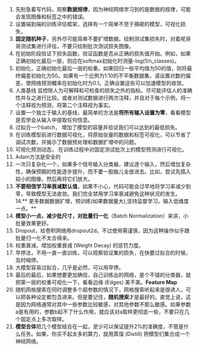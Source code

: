 1. 先别急着写代码，观察**数据规律**，因为神经网络学习到的是数据的规律，可能会发现图像和标签之中的错误。
2. 设置端到端的训练评估框架，选择有一个简单不至于搞砸的模型，可视化损失，
3. **固定随机种子**，另外尽可能简单不要扩增数据。绘制测试集损失时，对着呢哥哥测试集进行评估，不要只绘制批次测试损失图像。
4. 在初始阶段验证下损失函数，验证函数是否从正确的损失值开始。例如，如果正确初始化最后一层，则应在softmax初始化时测量-log(1/n_classes)。
5. 初始化，正确初始化最后一层的权重。如果回归一些平均值为50的值，则将最终偏差初始化为50。如果有一个比例为1:10的不平衡数据集，请设置对数的偏差，使网络预测概率在初始化时为0.1。正确设置这些可以加速模型的收敛。
6. 人类基线 监控除人为可解释和可检查的损失之外的指标。尽可能评估人的准确性并与之进行比较。或者对测试数据进行两次注释，并且对于每个示例，将一个注释视为预测，将第二个注释视为事实。
7. 设置一个独立于输入的基线，最简单的方法是**将所有输入设置为零**，看看模型是否学会从输入中提取任何信息。
8. 过拟合一个batch， 增加了模型的容量并验证我们可以达到的最低损失。
9. 在训练模型前进行数据可视化，将原始张量的数据和标签可视化，可以节省了调试次数，并揭示了数据预处理和数据扩增中的问题。
10. 可视化预测动态， 在训练过程中对固定测试批次上的模型预测进行可视化。
11. Adam方法是安全的
12. 一次只复杂化一个，如果多个信号输入分类器，建议逐个输入，然后增加复杂性，确保预期的性能逐步提升，而不要一股脑儿全放进去。比如，尝试先插入较小的图像，然后再将它们放大。
13. **不要相信学习率衰减默认值**，如果不小心，代码可能会过早地将学习率减少到零，导致模型无法收敛。我们完全禁用学习率衰减避免这种状况的发生。
14.** 更多数据数据扩增，预训练(如果数据量大),坚持监督学习，输入低维度一点。**
15. **模型小一点，减少批尺寸，对批量归一化**（Batch Normalization）来讲，小批量效果更好。
16. Dropout，给卷积网络用dropout2d。不过使用需谨慎，因为这种操作似乎跟批量归一化不太合得来。
17. 权重衰减，增加权重衰减 (Weight Decay) 的惩罚力度。
18. 早停法，不用一直一直训练，可以观察验证集的损失，在快要过拟合的时候，及时喊停。
19. 大模型容易过拟合，几乎是必然，可以用早停。
20. 最后的最后，如果想要更加确信，自己训练出的网络，是个不错的分类器，就把第一层的权重可视化一下，看看边缘 (Edges) 美不美。**Feature Map**
21. 随机网格搜索在同时调整多个超参数的情况下，网格搜索听起来是很诱人，可以把各种设定都包含进来。但是要记住，**随机搜索**才是最好的。直觉上说，这是因为网络通常对其中一些参数比较敏感，对其他参数不那么敏感。如果参数a是有用的，参数b起不了什么作用，就应该对a取样更彻底一些，不要只在几个固定点上多次取样。
22. **模型合体**把几个模型结合在一起，至少可以保证提升2%的准确度，不管是什么任务。如果，你买不起太多的算力，就用蒸馏 (Distill) 把模型们集合成一个神经网络。
